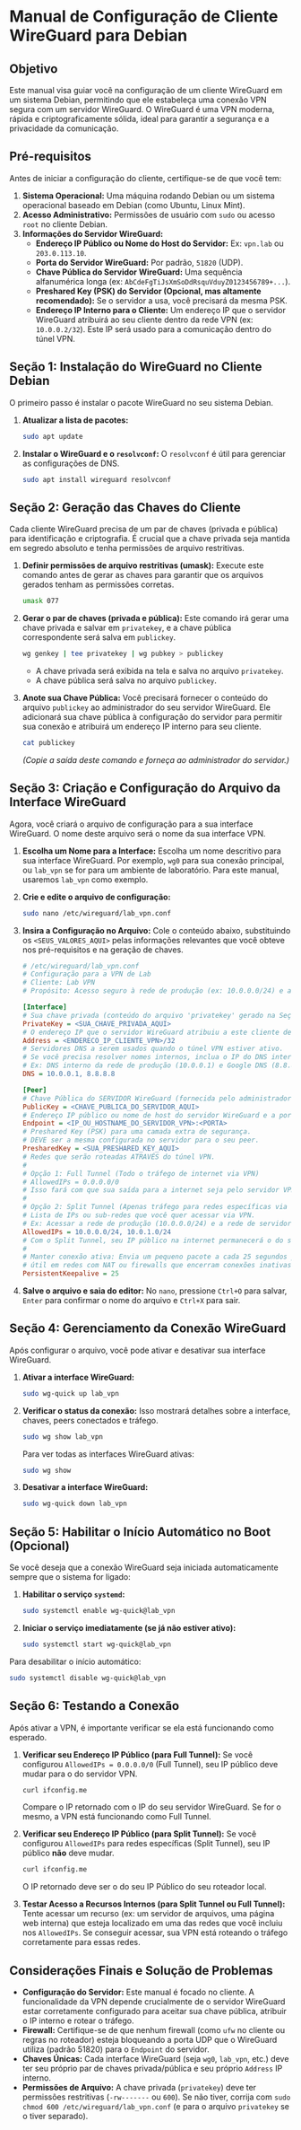 # Manual de Configuração de Cliente WireGuard para Debian

## Objetivo

Este manual visa guiar você na configuração de um cliente WireGuard em um sistema Debian, permitindo que ele estabeleça uma conexão VPN segura com um servidor WireGuard. O WireGuard é uma VPN moderna, rápida e criptograficamente sólida, ideal para garantir a segurança e a privacidade da comunicação.

## Pré-requisitos

Antes de iniciar a configuração do cliente, certifique-se de que você tem:

1.  **Sistema Operacional:** Uma máquina rodando Debian ou um sistema operacional baseado em Debian (como Ubuntu, Linux Mint).
2.  **Acesso Administrativo:** Permissões de usuário com `sudo` ou acesso `root` no cliente Debian.
3.  **Informações do Servidor WireGuard:**
    *   **Endereço IP Público ou Nome do Host do Servidor:** Ex: `vpn.lab` ou `203.0.113.10`.
    *   **Porta do Servidor WireGuard:** Por padrão, `51820` (UDP).
    *   **Chave Pública do Servidor WireGuard:** Uma sequência alfanumérica longa (ex: `AbCdeFgTiJsXmSoDdRsquVduyZ0123456789+...`).
    *   **Preshared Key (PSK) do Servidor (Opcional, mas altamente recomendado):** Se o servidor a usa, você precisará da mesma PSK.
    *   **Endereço IP Interno para o Cliente:** Um endereço IP que o servidor WireGuard atribuirá ao seu cliente dentro da rede VPN (ex: `10.0.0.2/32`). Este IP será usado para a comunicação dentro do túnel VPN.

## Seção 1: Instalação do WireGuard no Cliente Debian

O primeiro passo é instalar o pacote WireGuard no seu sistema Debian.

1.  **Atualizar a lista de pacotes:**

    ```bash
    sudo apt update
    ```

2.  **Instalar o WireGuard e o `resolvconf`:**
    O `resolvconf` é útil para gerenciar as configurações de DNS.

    ```bash
    sudo apt install wireguard resolvconf
    ```

## Seção 2: Geração das Chaves do Cliente

Cada cliente WireGuard precisa de um par de chaves (privada e pública) para identificação e criptografia. É crucial que a chave privada seja mantida em segredo absoluto e tenha permissões de arquivo restritivas.

1.  **Definir permissões de arquivo restritivas (umask):**
    Execute este comando antes de gerar as chaves para garantir que os arquivos gerados tenham as permissões corretas.

    ```bash
    umask 077
    ```

2.  **Gerar o par de chaves (privada e pública):**
    Este comando irá gerar uma chave privada e salvar em `privatekey`, e a chave pública correspondente será salva em `publickey`.

    ```bash
    wg genkey | tee privatekey | wg pubkey > publickey
    ```
    *   A chave privada será exibida na tela e salva no arquivo `privatekey`.
    *   A chave pública será salva no arquivo `publickey`.

3.  **Anote sua Chave Pública:**
    Você precisará fornecer o conteúdo do arquivo `publickey` ao administrador do seu servidor WireGuard. Ele adicionará sua chave pública à configuração do servidor para permitir sua conexão e atribuirá um endereço IP interno para seu cliente.

    ```bash
    cat publickey
    ```
    *(Copie a saída deste comando e forneça ao administrador do servidor.)*

## Seção 3: Criação e Configuração do Arquivo da Interface WireGuard

Agora, você criará o arquivo de configuração para a sua interface WireGuard. O nome deste arquivo será o nome da sua interface VPN.

1.  **Escolha um Nome para a Interface:**
    Escolha um nome descritivo para sua interface WireGuard. Por exemplo, `wg0` para sua conexão principal, ou `lab_vpn` se for para um ambiente de laboratório. Para este manual, usaremos `lab_vpn` como exemplo.

2.  **Crie e edite o arquivo de configuração:**

    ```bash
    sudo nano /etc/wireguard/lab_vpn.conf
    ```

3.  **Insira a Configuração no Arquivo:**
    Cole o conteúdo abaixo, substituindo os `<SEUS_VALORES_AQUI>` pelas informações relevantes que você obteve nos pré-requisitos e na geração de chaves.

    ```ini
    # /etc/wireguard/lab_vpn.conf
    # Configuração para a VPN de Lab
    # Cliente: Lab VPN
    # Propósito: Acesso seguro à rede de produção (ex: 10.0.0.0/24) e ao servidor de arquivos (ex: 10.0.1.0/24)

    [Interface]
    # Sua chave privada (conteúdo do arquivo 'privatekey' gerado na Seção 2)
    PrivateKey = <SUA_CHAVE_PRIVADA_AQUI>
    # O endereço IP que o servidor WireGuard atribuiu a este cliente dentro da rede VPN (ex: 10.0.0.2/32)
    Address = <ENDERECO_IP_CLIENTE_VPN>/32
    # Servidores DNS a serem usados quando o túnel VPN estiver ativo.
    # Se você precisa resolver nomes internos, inclua o IP do DNS interno aqui.
    # Ex: DNS interno da rede de produção (10.0.0.1) e Google DNS (8.8.8.8) para internet.
    DNS = 10.0.0.1, 8.8.8.8

    [Peer]
    # Chave Pública do SERVIDOR WireGuard (fornecida pelo administrador do servidor)
    PublicKey = <CHAVE_PUBLICA_DO_SERVIDOR_AQUI>
    # Endereço IP público ou nome de host do servidor WireGuard e a porta (ex: vpn.lab:51820)
    Endpoint = <IP_OU_HOSTNAME_DO_SERVIDOR_VPN>:<PORTA>
    # Preshared Key (PSK) para uma camada extra de segurança.
    # DEVE ser a mesma configurada no servidor para o seu peer.
    PresharedKey = <SUA_PRESHARED_KEY_AQUI>
    # Redes que serão roteadas ATRAVÉS do túnel VPN.
    #
    # Opção 1: Full Tunnel (Todo o tráfego de internet via VPN)
    # AllowedIPs = 0.0.0.0/0
    # Isso fará com que sua saída para a internet seja pelo servidor VPN.
    #
    # Opção 2: Split Tunnel (Apenas tráfego para redes específicas via VPN, internet via roteador local)
    # Lista de IPs ou sub-redes que você quer acessar via VPN.
    # Ex: Acessar a rede de produção (10.0.0.0/24) e a rede de servidores (10.0.1.0/24)
    AllowedIPs = 10.0.0.0/24, 10.0.1.0/24
    # Com o Split Tunnel, seu IP público na internet permanecerá o do seu roteador local.
    #
    # Manter conexão ativa: Envia um pequeno pacote a cada 25 segundos para manter o túnel ativo,
    # útil em redes com NAT ou firewalls que encerram conexões inativas.
    PersistentKeepalive = 25
    ```

4.  **Salve o arquivo e saia do editor:**
    No `nano`, pressione `Ctrl+O` para salvar, `Enter` para confirmar o nome do arquivo e `Ctrl+X` para sair.

## Seção 4: Gerenciamento da Conexão WireGuard

Após configurar o arquivo, você pode ativar e desativar sua interface WireGuard.

1.  **Ativar a interface WireGuard:**

    ```bash
    sudo wg-quick up lab_vpn
    ```

2.  **Verificar o status da conexão:**
    Isso mostrará detalhes sobre a interface, chaves, peers conectados e tráfego.

    ```bash
    sudo wg show lab_vpn
    ```
    Para ver todas as interfaces WireGuard ativas:
    ```bash
    sudo wg show
    ```

3.  **Desativar a interface WireGuard:**

    ```bash
    sudo wg-quick down lab_vpn
    ```

## Seção 5: Habilitar o Início Automático no Boot (Opcional)

Se você deseja que a conexão WireGuard seja iniciada automaticamente sempre que o sistema for ligado:

1.  **Habilitar o serviço `systemd`:**

    ```bash
    sudo systemctl enable wg-quick@lab_vpn
    ```

2.  **Iniciar o serviço imediatamente (se já não estiver ativo):**

    ```bash
    sudo systemctl start wg-quick@lab_vpn
    ```

Para desabilitar o início automático:

```bash
sudo systemctl disable wg-quick@lab_vpn
```

## Seção 6: Testando a Conexão

Após ativar a VPN, é importante verificar se ela está funcionando como esperado.

1.  **Verificar seu Endereço IP Público (para Full Tunnel):**
    Se você configurou `AllowedIPs = 0.0.0.0/0` (Full Tunnel), seu IP público deve mudar para o do servidor VPN.

    ```bash
    curl ifconfig.me
    ```
    Compare o IP retornado com o IP do seu servidor WireGuard. Se for o mesmo, a VPN está funcionando como Full Tunnel.

2.  **Verificar seu Endereço IP Público (para Split Tunnel):**
    Se você configurou `AllowedIPs` para redes específicas (Split Tunnel), seu IP público **não** deve mudar.

    ```bash
    curl ifconfig.me
    ```
    O IP retornado deve ser o do seu IP Público do seu roteador local.

3.  **Testar Acesso a Recursos Internos (para Split Tunnel ou Full Tunnel):**
    Tente acessar um recurso (ex: um servidor de arquivos, uma página web interna) que esteja localizado em uma das redes que você incluiu nos `AllowedIPs`. Se conseguir acessar, sua VPN está roteando o tráfego corretamente para essas redes.

## Considerações Finais e Solução de Problemas

*   **Configuração do Servidor:** Este manual é focado no cliente. A funcionalidade da VPN depende crucialmente de o servidor WireGuard estar corretamente configurado para aceitar sua chave pública, atribuir o IP interno e rotear o tráfego.
*   **Firewall:** Certifique-se de que nenhum firewall (como `ufw` no cliente ou regras no roteador) esteja bloqueando a porta UDP que o WireGuard utiliza (padrão 51820) para o `Endpoint` do servidor.
*   **Chaves Únicas:** Cada interface WireGuard (seja `wg0`, `lab_vpn`, etc.) deve ter seu próprio par de chaves privada/pública e seu próprio `Address` IP interno.
*   **Permissões de Arquivo:** A chave privada (`privatekey`) deve ter permissões restritivas (`-rw-------` ou `600`). Se não tiver, corrija com `sudo chmod 600 /etc/wireguard/lab_vpn.conf` (e para o arquivo `privatekey` se o tiver separado).
